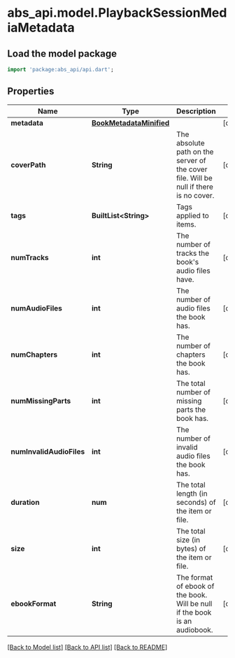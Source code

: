 # abs_api.model.PlaybackSessionMediaMetadata

## Load the model package
```dart
import 'package:abs_api/api.dart';
```

## Properties
Name | Type | Description | Notes
------------ | ------------- | ------------- | -------------
**metadata** | [**BookMetadataMinified**](BookMetadataMinified.md) |  | [optional] 
**coverPath** | **String** | The absolute path on the server of the cover file. Will be null if there is no cover. | [optional] 
**tags** | **BuiltList&lt;String&gt;** | Tags applied to items. | [optional] 
**numTracks** | **int** | The number of tracks the book's audio files have. | [optional] 
**numAudioFiles** | **int** | The number of audio files the book has. | [optional] 
**numChapters** | **int** | The number of chapters the book has. | [optional] 
**numMissingParts** | **int** | The total number of missing parts the book has. | [optional] 
**numInvalidAudioFiles** | **int** | The number of invalid audio files the book has. | [optional] 
**duration** | **num** | The total length (in seconds) of the item or file. | [optional] 
**size** | **int** | The total size (in bytes) of the item or file. | [optional] 
**ebookFormat** | **String** | The format of ebook of the book. Will be null if the book is an audiobook. | [optional] 

[[Back to Model list]](../README.md#documentation-for-models) [[Back to API list]](../README.md#documentation-for-api-endpoints) [[Back to README]](../README.md)



